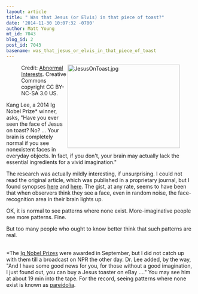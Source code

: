 ```yaml
---
layout: article
title: " Was that Jesus (or Elvis) in that piece of toast?"
date: '2014-11-30 10:07:32 -0700'
author: Matt Young
mt_id: 7043
blog_id: 2
post_id: 7043
basename: was_that_jesus_or_elvis_in_that_piece_of_toast
---
```

<figure>
<img src="{{ site.baseurl }}/uploads/2014/JesusOnToast.jpg" alt="JesusOnToast.jpg" width="300" height="223" style="float:right;" />
<figcaption markdown="span">

Credit: [Abnormal Interests]( http://www.telecomtally.com/blog/2010/09/jesus_on_toast.html). Creative Commons copyright CC BY-NC-SA 3.0 US.

</figcaption>
</figure>

Kang Lee, a 2014 Ig Nobel Prize\* winner, asks, "Have you ever seen the face of Jesus on toast? No? ... Your brain is completely normal if you see nonexistent faces in everyday objects. In fact, if you don't, your brain may actually lack the essential ingredients for a vivid imagination."

The research was actually mildly interesting, if unsurprising. I could not read the original article, which was published in a proprietary journal, but I found synopses [here](http://www.psychologicalscience.org/index.php/publications/observer/obsonline/a-closer-look-at-the-face-in-your-toast.html) and [here](http://www.sciencedaily.com/releases/2014/05/140506115622.htm). The gist, at any rate, seems to have been that when observers think they see a face, even in random noise, the face-recognition area in their brain lights up.

OK, it is normal to see patterns where none exist. More-imaginative people see more patterns. Fine.

But too many people who ought to know better think that such patterns are real.
<br /><br />

\*The [Ig Nobel Prizes](http://www.improbable.com/ig/winners/#ig2014) were awarded in September, but I did not catch up with them till a broadcast on NPR the other day. Dr. Lee added, by the way, "And I have some good news for you, for those without a good imagination, I just found out, you can buy a Jesus toaster on eBay ...." You may see him at about 19 min into the tape. For the record, seeing patterns where none exist is known as [pareidolia](http://en.wikipedia.org/wiki/Pareidolia).
